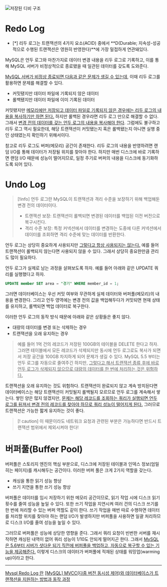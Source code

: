 ![저장된 디비 구조](https://img1.daumcdn.net/thumb/R1280x0/?scode=mtistory2&fname=https%3A%2F%2Fblog.kakaocdn.net%2Fdn%2F6txYY%2FbtrRZN1BXuj%2F8iRkKk4RkjnxhKG8pwrUbk%2Fimg.png)

# Redo Log

- [*] 리두 로그는 트랜잭션의 4가지 요소(ACID) 중에서 **D(Durable; 지속성-성공적으로 수행된 트랜잭션은 영원히 반영한다)**에 가장 밀접하게 연관돼있다.

MySQL은 언두 로그와 마찬가지로 데이터 변경 내용을 리두 로그로 기록하고, 이를 통해 MySQL 서버가 비정상적으로 종료됐을 때 일관된 데이터를 갖도록 도와준다.

<u>MySQL 서버가 비정상 종료되면 다음과 같은 문제가 생길 수 있는데</u>, 이때 리두 로그를 활용하면 문제를 해결할 수 있다.

- 커밋됐지만 데이터 파일에 기록되지 않은 데이터
- 롤백됐지만 데이터 파일에 이미 기록된 데이터

커밋됐지만 <u>메모리에만 저장되고 데이터 파일로 기록되지 않은 경우에는 리두 로그의 내용을 복사하기만 하면 된다.</u>
하지만 롤백된 경우라면 리두 로그 만으로 해결할 수 없다. 그래서 <u>변경 전의 데이터를 갖는 언두 로그의 내용을 복사해야 한다</u>. 그럼에도 불구하고 리두 로그 역시 필요한데, 해당 트랜잭션이 커밋됐는지 혹은 롤백됐는지 아니면 실행 중인 상태였는지 확인하기 위해서이다.

참고로 리두 로그도 버퍼(메모리) 공간이 존재한다. 리두 로그의 내용을 반영하려면 랜덤 I/O를 통해 데이터가 저장될 위치를 찾아야 한다. 하지만 매번 디스크에 바로 기록하면 랜덤 I/O 때문에 성능이 떨어지므로, 일정 주기로 버퍼의 내용을 디스크에 동기화하도록 되어 있다.

# Undo Log

> [!info] 언두 로그란 MySQL이 트랜잭션과 격리 수준을 보장하기 위해 백업해둔 변경 전의 데이터이다.
> - 트랜잭션 보장: 트랜잭션이 롤백되면 변경된 데이터를 백업된 이전 버전으로 복구시킨다.
> - 격리 수준 보장: 특정 커넥션에서 데이터를 변경하는 도중에 다른 커넥션에서 데이터를 조회하면 격리 수준에 맞는 데이터를 반환한다.

언두 로그는 상당히 중요하게 사용되지만 <u>그렇다고 항상 사용되지는 않는다.</u>
예를 들어 트랜잭션이 롤백되지 않는다면 사용되지 않을 수 있다. 그래서 상당히 중요한만큼 관리도 많이 필요하다.

언두 로그가 실제로 남는 과정을 살펴보도록 하자. 예를 들어 아래와 같은 UPDATE 쿼리를 실행했다고 하자.
```sql
UPDATE member SET area = "경기" WHERE member_id = 1;
```
그러면 데이터베이스는 우선 커밋 여부와 무관하게 실제 데이터와 버퍼풀(메모리)의 내용을 변경한다. 그리고 언두 영역에는 변경 전의 값을 백업해두다가 커밋되면 현재 상태를 유지하고, 롤백되면 백업 데이터로 복구한다.

이러한 언두 로그의 동작 방식 때문에 아래와 같은 상황들은 좋지 않다.

- 대량의 데이터를 변경 또는 삭제하는 경우
- 트랜잭션을 오래 유지하는 경우

> 예를 들어 1억 건의 레코드가 저장된 100GB의 테이블을 DELETE 한다고 하자. 그러면 테이블에서 모든 레코드가 삭제되지만 동시에 언두 로그로도 복사가 되면서 저장 공간을 100GB 차지하게 되어 문제가 생길 수 있다. MySQL 5.5 부터는 언두 로그를 자동으로 줄여주긴 하지만, <u>그렇다고 해서 트랜잭션 종류 후에 바로 언두 로그가 삭제되지 않으므로 대량의 데이터를 한 번에 처리하는 것은 위험하다.</u>

트랜잭션을 오래 유지하는 것도 위험하다.
트랜잭션이 완료되지 않고 계속 방치된다면 데이터베이스는 해당 트랜잭션이 커밋될지 롤백될지 모르므로 언두 로그를 계속해서 쌓는다. 쌓인 양은 많지 않겠지만, <u>문제는 해당 레코드를 조회하는 쿼리가 실행되면 언두 로그를 뒤져서 변경 전의 레코드를 찾아야 하므로 쿼리 성능이 떨어지게 된다.</u> 그러므로 트랜잭션은 가능한 짧게 유지하는 것이 좋다.

>[! caution] 이 때문이라도 네트워크 요청과 관련된 부분은 가능하다면 반드시 트랜잭션 범위에서 제외시켜야 한다!

# 버퍼풀(Buffer Pool)

버퍼풀은 스토리지 엔진의 핵심 부분으로, 디스크에 저장된 테이블과 인덱스 정보(엄밀히는 페이지)를 캐시해두는 공간이다. 이러한 버퍼 풀은 크게 2가지 역할을 갖는다.

- 캐싱을 통한 읽기 성능 향상
- 쓰기 지연을 통한 쓰기 성능 향상

버퍼풀은 데이터를 임시 저장하기 위한 메모리 공간이므로, 읽기 작업 시에 디스크 읽기 횟수를 줄여 성능을 높일 수 있다. 또한 쓰기 작업을 지연시켜 여러 건의 디스크 쓰기를 한 번에 처리할 수 있는 버퍼 역할도 같이 한다. 쓰기 작업을 매번 따로 수행하면 데이터를 처리할 위치를 찾아야 하는 랜덤 I/O가 발생하지만 버퍼풀을 사용하면 일괄 처리하므로 디스크 I/O를 줄여 성능을 높일 수 있다.

그러므로 버퍼풀은 성능에 상당한 영향을 준다. 그래서 쿼리 요청이 빈번한 서버를 재시작하면 캐싱된 내역이 없어 쿼리 성능이 1/10도 안되게 떨어지곤 한다. 그래서 <u>MySQL은 5.6부터 서버가 셧다운 되기 직전에 버퍼풀을 백업하고, 자동으로 복구할 수 있는 기능을 제공해준다.</u> 이렇게 디스크의 데이터가 버퍼풀에 적재된 상태를 워밍업(warming up)이라고 한다.




---
[Mysql Redo Log 란](https://dus815.tistory.com/entry/Mysql-Redo-Log-%EB%9E%80)
[\[MySQL\] MVCC(다중 버전 동시성 제어)와 데이터베이스가 트랜잭션을 지원하는 방법과 동작 과정](https://mangkyu.tistory.com/288#recentComments)
